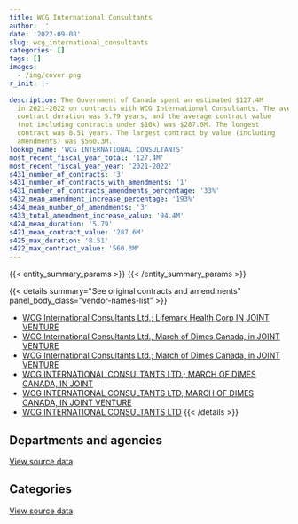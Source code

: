 ```yaml
---
title: WCG International Consultants
author: ''
date: '2022-09-08'
slug: wcg_international_consultants
categories: []
tags: []
images:
  - /img/cover.png
r_init: |-
  
description: The Government of Canada spent an estimated $127.4M
  in 2021-2022 on contracts with WCG International Consultants. The average
  contract duration was 5.79 years, and the average contract value
  (not including contracts under $10k) was $287.6M. The longest
  contract was 8.51 years. The largest contract by value (including
  amendments) was $560.3M.
lookup_name: 'WCG INTERNATIONAL CONSULTANTS'
most_recent_fiscal_year_total: '127.4M'
most_recent_fiscal_year_year: '2021-2022'
s431_number_of_contracts: '3'
s431_number_of_contracts_with_amendments: '1'
s431_number_of_contracts_amendments_percentage: '33%'
s432_mean_amendment_increase_percentage: '193%'
s434_mean_number_of_amendments: '3'
s433_total_amendment_increase_value: '94.4M'
s424_mean_duration: '5.79'
s421_mean_contract_value: '287.6M'
s425_max_duration: '8.51'
s422_max_contract_value: '560.3M'
---
```


<script src="/rmarkdown-libs/htmlwidgets/htmlwidgets.js"></script>
<link href="/rmarkdown-libs/datatables-css/datatables-crosstalk.css" rel="stylesheet" />
<script src="/rmarkdown-libs/datatables-binding/datatables.js"></script>
<script src="/rmarkdown-libs/jquery/jquery-3.6.0.min.js"></script>
<link href="/rmarkdown-libs/dt-core-bootstrap/css/dataTables.bootstrap.min.css" rel="stylesheet" />
<link href="/rmarkdown-libs/dt-core-bootstrap/css/dataTables.bootstrap.extra.css" rel="stylesheet" />
<script src="/rmarkdown-libs/dt-core-bootstrap/js/jquery.dataTables.min.js"></script>
<script src="/rmarkdown-libs/dt-core-bootstrap/js/dataTables.bootstrap.min.js"></script>
<link href="/rmarkdown-libs/crosstalk/css/crosstalk.min.css" rel="stylesheet" />
<script src="/rmarkdown-libs/crosstalk/js/crosstalk.min.js"></script>
<script src="/rmarkdown-libs/htmlwidgets/htmlwidgets.js"></script>
<link href="/rmarkdown-libs/datatables-css/datatables-crosstalk.css" rel="stylesheet" />
<script src="/rmarkdown-libs/datatables-binding/datatables.js"></script>
<script src="/rmarkdown-libs/jquery/jquery-3.6.0.min.js"></script>
<link href="/rmarkdown-libs/dt-core-bootstrap/css/dataTables.bootstrap.min.css" rel="stylesheet" />
<link href="/rmarkdown-libs/dt-core-bootstrap/css/dataTables.bootstrap.extra.css" rel="stylesheet" />
<script src="/rmarkdown-libs/dt-core-bootstrap/js/jquery.dataTables.min.js"></script>
<script src="/rmarkdown-libs/dt-core-bootstrap/js/dataTables.bootstrap.min.js"></script>
<link href="/rmarkdown-libs/crosstalk/css/crosstalk.min.css" rel="stylesheet" />
<script src="/rmarkdown-libs/crosstalk/js/crosstalk.min.js"></script>

{{< entity_summary_params >}}
{{< /entity_summary_params >}}

{{< details summary="See original contracts and amendments" panel_body_class="vendor-names-list" >}}
- [WCG International Consultants Ltd.; Lifemark Health Corp IN JOINT VENTURE](https://search.open.canada.ca/en/ct/?sort=contract_value_f%20desc&page=1&search_text=%22WCG%20International%20Consultants%20Ltd.%3b%20%20Lifemark%20Health%20Corp%20%20IN%20JOINT%20VENTURE%22)
- [WCG International Consultants Ltd., March of Dimes Canada, in JOINT VENTURE](https://search.open.canada.ca/en/ct/?sort=contract_value_f%20desc&page=1&search_text=%22WCG%20International%20Consultants%20Ltd.%2c%20March%20of%20Dimes%20Canada%2c%20in%20JOINT%20VENTURE%22)
- [WCG International Consultants Ltd.; March of Dimes Canada, in JOINT VENTURE](https://search.open.canada.ca/en/ct/?sort=contract_value_f%20desc&page=1&search_text=%22WCG%20%20International%20Consultants%20Ltd.%3b%20March%20of%20Dimes%20Canada%2c%20in%20JOINT%20VENTURE%22)
- [WCG INTERNATIONAL CONSULTANTS LTD.; MARCH OF DIMES CANADA, IN JOINT](https://search.open.canada.ca/en/ct/?sort=contract_value_f%20desc&page=1&search_text=%22WCG%20INTERNATIONAL%20CONSULTANTS%20LTD.%3b%20MARCH%20OF%20DIMES%20CANADA%2c%20IN%20JOINT%22)
- [WCG INTERNATIONAL CONSULTANTS LTD, MARCH OF DIMES CANADA, IN JOINT VENTURE](https://search.open.canada.ca/en/ct/?sort=contract_value_f%20desc&page=1&search_text=%22WCG%20INTERNATIONAL%20CONSULTANTS%20LTD%2c%20MARCH%20OF%20DIMES%20CANADA%2c%20IN%20JOINT%20VENTURE%22)
- [WCG INTERNATIONAL CONSULTANTS LTD](https://search.open.canada.ca/en/ct/?sort=contract_value_f%20desc&page=1&search_text=%22WCG%20INTERNATIONAL%20CONSULTANTS%20LTD%22)
{{< /details >}}

## Departments and agencies

<div id="htmlwidget-1" style="width:100%;height:auto;" class="datatables html-widget"></div>
<script type="application/json" data-for="htmlwidget-1">{"x":{"style":"bootstrap","filter":"none","vertical":false,"data":[["<a href=\"/departments/vac-acc/\">Veterans Affairs Canada<\/a>"],[43838950.46],[61726288.95],[61557637.89],[127373772.12]],"container":"<table class=\"table table-striped table-hover row-border order-column display\">\n  <thead>\n    <tr>\n      <th>Department<\/th>\n      <th>2018-2019<\/th>\n      <th>2019-2020<\/th>\n      <th>2020-2021<\/th>\n      <th>2021-2022<\/th>\n    <\/tr>\n  <\/thead>\n<\/table>","options":{"order":[[4,"desc"]],"pageLength":10,"autoWidth":true,"columnDefs":[{"targets":1,"render":"function(data, type, row, meta) {\n    return type !== 'display' ? data : DTWidget.formatCurrency(data, \"$\", 2, 3, \",\", \".\", true, null);\n  }"},{"targets":2,"render":"function(data, type, row, meta) {\n    return type !== 'display' ? data : DTWidget.formatCurrency(data, \"$\", 2, 3, \",\", \".\", true, null);\n  }"},{"targets":3,"render":"function(data, type, row, meta) {\n    return type !== 'display' ? data : DTWidget.formatCurrency(data, \"$\", 2, 3, \",\", \".\", true, null);\n  }"},{"targets":4,"render":"function(data, type, row, meta) {\n    return type !== 'display' ? data : DTWidget.formatCurrency(data, \"$\", 2, 3, \",\", \".\", true, null);\n  }"},{"width":"16%","targets":[1,2,3,4]},{"className":"dt-right","targets":[1,2,3,4]}],"orderClasses":false}},"evals":["options.columnDefs.0.render","options.columnDefs.1.render","options.columnDefs.2.render","options.columnDefs.3.render"],"jsHooks":[]}</script>
<p class="text-right">
<a href="https://github.com/GoC-Spending/contracts-data/tree/main/data/out/vendors/wcg_international_consultants/summary_by_fiscal_year_by_department.csv" class="source-data-link btn btn-link">View source data</a>
</p>

## Categories

<div id="htmlwidget-2" style="width:100%;height:auto;" class="datatables html-widget"></div>
<script type="application/json" data-for="htmlwidget-2">{"x":{"style":"bootstrap","filter":"none","vertical":false,"data":[["<a href=\"/categories/medical/\">Medical<\/a>"],[43838950.46],[61726288.95],[61557637.89],[127373772.12]],"container":"<table class=\"table table-striped table-hover row-border order-column display\">\n  <thead>\n    <tr>\n      <th>Category<\/th>\n      <th>2018-2019<\/th>\n      <th>2019-2020<\/th>\n      <th>2020-2021<\/th>\n      <th>2021-2022<\/th>\n    <\/tr>\n  <\/thead>\n<\/table>","options":{"order":[[4,"desc"]],"dom":"t","pageLength":30,"autoWidth":true,"columnDefs":[{"targets":1,"render":"function(data, type, row, meta) {\n    return type !== 'display' ? data : DTWidget.formatCurrency(data, \"$\", 2, 3, \",\", \".\", true, null);\n  }"},{"targets":2,"render":"function(data, type, row, meta) {\n    return type !== 'display' ? data : DTWidget.formatCurrency(data, \"$\", 2, 3, \",\", \".\", true, null);\n  }"},{"targets":3,"render":"function(data, type, row, meta) {\n    return type !== 'display' ? data : DTWidget.formatCurrency(data, \"$\", 2, 3, \",\", \".\", true, null);\n  }"},{"targets":4,"render":"function(data, type, row, meta) {\n    return type !== 'display' ? data : DTWidget.formatCurrency(data, \"$\", 2, 3, \",\", \".\", true, null);\n  }"},{"width":"16%","targets":[1,2,3,4]},{"className":"dt-right","targets":[1,2,3,4]}],"orderClasses":false,"lengthMenu":[10,25,30,50,100]}},"evals":["options.columnDefs.0.render","options.columnDefs.1.render","options.columnDefs.2.render","options.columnDefs.3.render"],"jsHooks":[]}</script>
<p class="text-right">
<a href="https://github.com/GoC-Spending/contracts-data/tree/main/data/out/vendors/wcg_international_consultants/summary_by_fiscal_year_by_category.csv" class="source-data-link btn btn-link">View source data</a>
</p>
